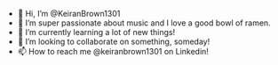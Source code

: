 - 👋 Hi, I’m @KeiranBrown1301
- 👀 I’m super passionate about music and I love a good bowl of ramen.
- 🌱 I’m currently learning a lot of new things!
- 💞️ I’m looking to collaborate on something, someday!
- 📫 How to reach me @keiranbrown1301 on Linkedin!

<!---
KeiranBrown1301/KeiranBrown1301 is a ✨ special ✨ repository because its `README.md` (this file) appears on your GitHub profile.
You can click the Preview link to take a look at your changes.
--->
